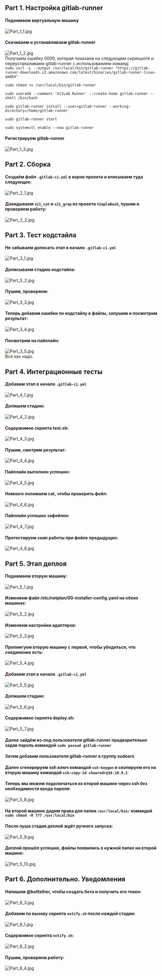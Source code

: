 ## Part 1. Настройка gitlab-runner  
#### Поднимаем виртуальную машину  
![Part_1_1.jpg](Screenshots/Part_1_1.jpg)  

#### Скачиваем и устанавливаем gitlab-runner  
![Part_1_2.jpg](Screenshots/Part_1_2.jpg)  
Получаем ошибку 0000, которая показана на следующем скриншоте и переустаналиваем gitlab-runner с использованием команд:  
`sudo curl -L --output /usr/local/bin/gitlab-runner "https://gitlab-runner-downloads.s3.amazonaws.com/latest/binaries/gitlab-runner-linux-amd64"`

`sudo chmod +x /usr/local/bin/gitlab-runner`

`sudo useradd --comment 'GitLab Runner' --create-home gitlab-runner --shell /bin/bash`

`sudo gitlab-runner install --user=gitlab-runner --working-directory=/home/gitlab-runner`

`sudo gitlab-runner start`

`sudo systemctl enable --now gitlab-runner`

#### Регистрируем gitlab-runner  
![Part_1_3.jpg](Screenshots/Part_1_3.jpg)  

## Part 2. Сборка  

#### Создаём файл `.gitlab-ci.yml` в корне проекта и вписываем туда следующее:  

![Part_2_1.jpg](Screenshots/Part_2_1.jpg)  

#### Докидываем `s21_cat` и `s21_grep` из проекта `SimpleBash`, пушим и проверяем работу:  

![Part_2_2.jpg](Screenshots/Part_2_2.jpg)  

## Part 3. Тест кодстайла  
#### Не забываем дописать этап в начало `.gitlab-ci.yml`  
![Part_3_1.jpg](Screenshots/Part_3_1.jpg)  

#### Дописываем стадию кодстайла:  
![Part_3_2.jpg](Screenshots/Part_3_2.jpg)  

#### Пушим, проверяем:  

![Part_3_3.jpg](Screenshots/Part_3_3.jpg)  

#### Теперь добавим ошибки по кодстайлу в файлы, запушим и посмотрим результат:  

![Part_3_4.jpg](Screenshots/Part_3_4.jpg)  

#### Посмотрим на пайплайн:  

![Part_3_5.jpg](Screenshots/Part_3_5.jpg)  
Всё как надо.  

## Part 4. Интеграционные тесты  
#### Добавим этап в начало `.gitlab-ci.yml`  
![Part_4_1.jpg](Screenshots/Part_4_1.jpg)  

#### Допишем стадию:  
![Part_4_2.jpg](Screenshots/Part_4_2.jpg)  

#### Содержимое скрипта test.sh:  
![Part_4_3.jpg](Screenshots/Part_4_3.jpg)  

#### Пушим, смотрим результат:  
![Part_4_4.jpg](Screenshots/Part_4_4.jpg)  

#### Пайплайн выполнен успешно:  
![Part_4_5.jpg](Screenshots/Part_4_5.jpg)  

#### Немного поломаем cat, чтобы проверить фейл:  
![Part_4_6.jpg](Screenshots/Part_4_6.jpg)  

#### Пайплайн успешно зафейлен:  
![Part_4_7.jpg](Screenshots/Part_4_7.jpg)  

#### Протестируем скип работы при фейле предыдущих:  
![Part_4_8.jpg](Screenshots/Part_4_8.jpg)  

## Part 5. Этап деплоя  
#### Поднимаем вторую машину:  
![Part_5_1.jpg](Screenshots/Part_5_1.jpg)  

#### Изменяем файл /etc/netplan/00-installer-config.yaml на обеих машинах:  
![Part_5_2.jpg](Screenshots/Part_5_2.jpg)  

#### Изменяем настройки адаптеров:  
![Part_5_3.jpg](Screenshots/Part_5_3.jpg)  

#### Пропингуем вторую машину с первой, чтобы убедиться, что соединение есть:  
![Part_5_4.jpg](Screenshots/Part_5_4.jpg)  

#### Добавим этап в начало `.gitlab-ci.yml`  
![Part_5_5.jpg](Screenshots/Part_5_5.jpg)  

#### Допишем стадию:  
![Part_5_6.jpg](Screenshots/Part_5_6.jpg)  

#### Содержимое скрипта deploy.sh:  
![Part_5_7.jpg](Screenshots/Part_5_7.jpg)  

#### Далее зайдём из-под пользователя gitlab-runner предварительно задав пароль командой `sudo passwd gitlab-runner`  
#### Затем добавим пользователя gitlab-runner в группу sudoers
#### Далее сгенерируем ssh ключ командой `ssh-keygen` и скопируем его на вторую машину командой `ssh-copy-id chaurodr@10.10.0.2`  
#### Теперь мы можем подключаться ко второй машине через ssh без необходимости ввода пароля:  
![Part_5_8.jpg](Screenshots/Part_5_8.jpg)  

#### На второй машине дадим права для папки `/usr/local/bin/` командой `sudo chmod -R 777 /usr/local/bin`  

#### После пуша стадия деплой ждёт ручного запуска:  
![Part_5_9.jpg](Screenshots/Part_5_9.jpg)  

#### Деплой прошёл успешно, файлы появились в нужной папке на второй машине:  
![Part_5_10.jpg](Screenshots/Part_5_10.jpg)  

## Part 6. Дополнительно. Уведомления  

#### Напишем @botfather, чтобы создать бота и получить его токен:
![Part_6_3.jpg](Screenshots/Part_6_3.jpg)  

#### Добавим по вызову скрипта `notify.sh` после каждой стадии:
![Part_6_1.jpg](Screenshots/Part_6_1.jpg)  

#### Содержимое скрипта `notify.sh`:  
![Part_6_2.jpg](Screenshots/Part_6_2.jpg)  

#### Пушим, проверяем работу:  
![Part_6_4.jpg](Screenshots/Part_6_4.jpg)  

